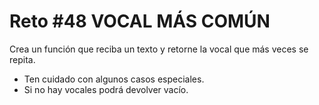 # Reto #48 VOCAL MÁS COMÚN

Crea un función que reciba un texto y retorne la vocal que más veces se repita.

- Ten cuidado con algunos casos especiales.
- Si no hay vocales podrá devolver vacío.
